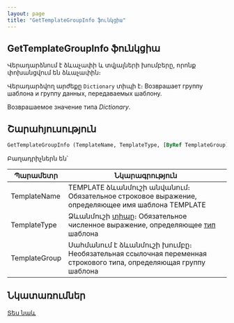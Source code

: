 ```yaml
---
layout: page
title: "GetTemplateGroupInfo ֆունկցիա"
---
```


## GetTemplateGroupInfo ֆունկցիա

Վերադարձնում է ձևաչափի և տվյալների խումբերը, որոնք փոխանցվում են ձևաչափին։

Վերադարձվող արժեքը `Dictionary` տիպի է։
Возврашает группу шаблона и группу данных, передаваемых шаблону.


Возврашаемое значение типа <em>Dictionary</em>.


## Շարահյուսություն

```vb
GetTemplateGroupInfo (TemplateName, TemplateType, [ByRef TemplateGroup])
```

Բաղադրիչներն են՝

    
| Պարամետր | Նկարագրություն |
|--|--|
|TemplateName | TEMPLATE ձևանմուշի անվանում։ Обязательное строковое выражение, определяющее имя шаблона TEMPLATE |
|TemplateType | Ձևանմուշի [տիպը](../../TemplateTypes.html)։ Обязательное численное выражение, определяющее [тип](../../TemplateTypes.html) шаблона |
|TemplateGroup | Սահմանում է ձևանմուշի խումբը։ Необязательная ссылочная переменная строкового типа, определяющая группу шаблона |

## Նկատառումներ

[Տես նաև](../../functions.html)

